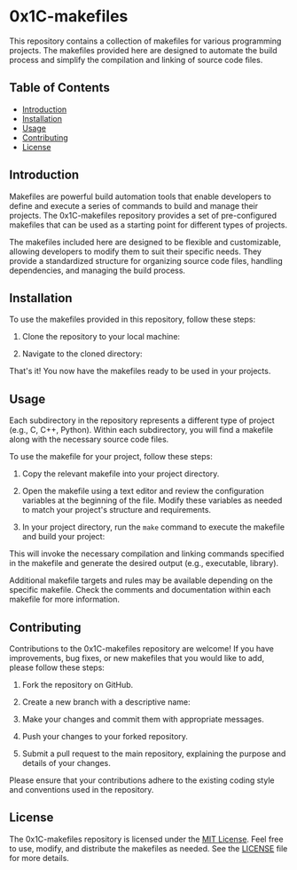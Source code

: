 # 0x1C-makefiles

This repository contains a collection of makefiles for various programming projects. The makefiles provided here are designed to automate the build process and simplify the compilation and linking of source code files.

## Table of Contents

- [Introduction](#introduction)
- [Installation](#installation)
- [Usage](#usage)
- [Contributing](#contributing)
- [License](#license)

## Introduction

Makefiles are powerful build automation tools that enable developers to define and execute a series of commands to build and manage their projects. The 0x1C-makefiles repository provides a set of pre-configured makefiles that can be used as a starting point for different types of projects.

The makefiles included here are designed to be flexible and customizable, allowing developers to modify them to suit their specific needs. They provide a standardized structure for organizing source code files, handling dependencies, and managing the build process.

## Installation

To use the makefiles provided in this repository, follow these steps:

1. Clone the repository to your local machine:


2. Navigate to the cloned directory:


That's it! You now have the makefiles ready to be used in your projects.

## Usage

Each subdirectory in the repository represents a different type of project (e.g., C, C++, Python). Within each subdirectory, you will find a makefile along with the necessary source code files.

To use the makefile for your project, follow these steps:

1. Copy the relevant makefile into your project directory.

2. Open the makefile using a text editor and review the configuration variables at the beginning of the file. Modify these variables as needed to match your project's structure and requirements.

3. In your project directory, run the `make` command to execute the makefile and build your project:


This will invoke the necessary compilation and linking commands specified in the makefile and generate the desired output (e.g., executable, library).

Additional makefile targets and rules may be available depending on the specific makefile. Check the comments and documentation within each makefile for more information.

## Contributing

Contributions to the 0x1C-makefiles repository are welcome! If you have improvements, bug fixes, or new makefiles that you would like to add, please follow these steps:

1. Fork the repository on GitHub.

2. Create a new branch with a descriptive name:


3. Make your changes and commit them with appropriate messages.

4. Push your changes to your forked repository.

5. Submit a pull request to the main repository, explaining the purpose and details of your changes.

Please ensure that your contributions adhere to the existing coding style and conventions used in the repository.

## License

The 0x1C-makefiles repository is licensed under the [MIT License](LICENSE). Feel free to use, modify, and distribute the makefiles as needed. See the [LICENSE](LICENSE) file for more details.


